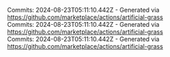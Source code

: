 Commits: 2024-08-23T05:11:10.442Z - Generated via https://github.com/marketplace/actions/artificial-grass
<br>
Commits: 2024-08-23T05:11:10.442Z - Generated via https://github.com/marketplace/actions/artificial-grass
<br>
Commits: 2024-08-23T05:11:10.442Z - Generated via https://github.com/marketplace/actions/artificial-grass
<br>
